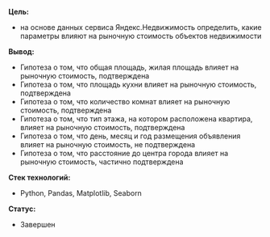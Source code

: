 **Цель:**
- на основе данных сервиса Яндекс.Недвижимость определить, какие параметры влияют на рыночную стоимость объектов недвижимости

**Вывод:**
- Гипотеза о том, что общая площадь, жилая площадь влияет на рыночную стоимость, подтверждена
- Гипотеза о том, что площадь кухни влияет на рыночную стоимость, подтверждена
- Гипотеза о том, что количество комнат влияет на рыночную стоимость, подтверждена
- Гипотеза о том, что тип этажа, на котором расположена квартира, влияет на рыночную стоимость, подтверждена
- Гипотеза о том, что день, месяц и год размещения объявления влияет на рыночную стоимость, не подтверждена
- Гипотеза о том, что расстояние до центра города влияет на рыночную стоимость, частично подтверждена

**Стек технологий:**
- Python, Pandas, Matplotlib, Seaborn

**Статус:**
- Завершен
